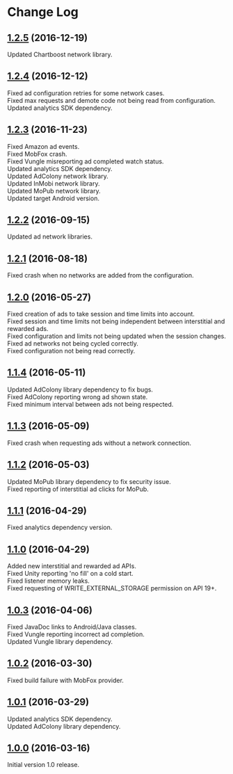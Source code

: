 # Change Log

## [1.2.5](https://github.com/deltaDNA/android-smartads-sdk/releases/tag/1.2.5) (2016-12-19)
Updated Chartboost network library.  

## [1.2.4](https://github.com/deltaDNA/android-smartads-sdk/releases/tag/1.2.4) (2016-12-12)
Fixed ad configuration retries for some network cases.  
Fixed max requests and demote code not being read from configuration.  
Updated analytics SDK dependency.  

## [1.2.3](https://github.com/deltaDNA/android-smartads-sdk/releases/tag/1.2.3) (2016-11-23)
Fixed Amazon ad events.  
Fixed MobFox crash.  
Fixed Vungle misreporting ad completed watch status.  
Updated analytics SDK dependency.  
Updated AdColony network library.  
Updated InMobi network library.  
Updated MoPub network library.  
Updated target Android version.  

## [1.2.2](https://github.com/deltaDNA/android-smartads-sdk/releases/tag/1.2.2) (2016-09-15)
Updated ad network libraries.  

## [1.2.1](https://github.com/deltaDNA/android-smartads-sdk/releases/tag/1.2.1) (2016-08-18)
Fixed crash when no networks are added from the configuration.  

## [1.2.0](https://github.com/deltaDNA/android-smartads-sdk/releases/tag/1.2.0) (2016-05-27)
Fixed creation of ads to take session and time limits into account.  
Fixed session and time limits not being independent between interstitial and rewarded ads.  
Fixed configuration and limits not being updated when the session changes.  
Fixed ad networks not being cycled correctly.  
Fixed configuration not being read correctly.  

## [1.1.4](https://github.com/deltaDNA/android-smartads-sdk/releases/tag/1.1.4) (2016-05-11)
Updated AdColony library dependency to fix bugs.  
Fixed AdColony reporting wrong ad shown state.  
Fixed minimum interval between ads not being respected.

## [1.1.3](https://github.com/deltaDNA/android-smartads-sdk/releases/tag/1.1.3) (2016-05-09)
Fixed crash when requesting ads without a network connection.

## [1.1.2](https://github.com/deltaDNA/android-smartads-sdk/releases/tag/1.1.2) (2016-05-03)
Updated MoPub library dependency to fix security issue.  
Fixed reporting of interstitial ad clicks for MoPub.

## [1.1.1](https://github.com/deltaDNA/android-smartads-sdk/releases/tag/1.1.1) (2016-04-29)
Fixed analytics dependency version.

## [1.1.0](https://github.com/deltaDNA/android-smartads-sdk/releases/tag/1.1.0) (2016-04-29)
Added new interstitial and rewarded ad APIs.  
Fixed Unity reporting 'no fill' on a cold start.  
Fixed listener memory leaks.  
Fixed requesting of WRITE_EXTERNAL_STORAGE permission on API 19+.

## [1.0.3](https://github.com/deltaDNA/android-smartads-sdk/releases/tag/1.0.3) (2016-04-06)
Fixed JavaDoc links to Android/Java classes.  
Fixed Vungle reporting incorrect ad completion.  
Updated Vungle library dependency.

## [1.0.2](https://github.com/deltaDNA/android-smartads-sdk/releases/tag/1.0.2) (2016-03-30)
Fixed build failure with MobFox provider.

## [1.0.1](https://github.com/deltaDNA/android-smartads-sdk/releases/tag/1.0.1) (2016-03-29)
Updated analytics SDK dependency.  
Updated AdColony library dependency.

## [1.0.0](https://github.com/deltaDNA/android-smartads-sdk/releases/tag/1.0.0) (2016-03-16)
Initial version 1.0 release.
